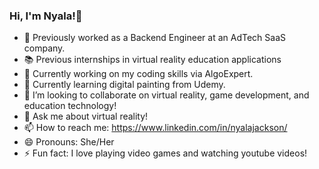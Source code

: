 ### Hi, I'm Nyala!👋

<!--
**nyjackson/nyjackson** is a ✨ _special_ ✨ repository because its `README.md` (this file) appears on your GitHub profile.

Here are some ideas to get you started:


-->
- 💼 Previously worked as a Backend Engineer at an AdTech SaaS company.
- 📚 Previous internships in virtual reality education applications
- 🔭 Currently working on my coding skills via AlgoExpert.  
- 🌱 Currently learning digital painting from Udemy. 
- 👯 I’m looking to collaborate on virtual reality, game development, and education technology!
- 💬 Ask me about virtual reality!
- 📫 How to reach me: https://www.linkedin.com/in/nyalajackson/
- 😄 Pronouns: She/Her
- ⚡ Fun fact: I love playing video games and watching youtube videos!
